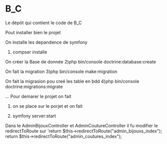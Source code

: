 # B_C
Le dépôt qui contient le code de B_C



Pout installer bien le projet 

On installe les depandence de symfony
1) compser installe

On créer la Base de donnée
2)php bin/console doctrine:database:create

On fait la migration
3)php bin/console make:migration

On fait la migrasion pou creé les table en bdd
4)php bin/console doctrine:migrations:migrate


... Pour demarer le projet on fait

1) on se place sur le porjet et on fait 

2) symfony server:start



Dans le AdminBijouxController et AdminCoutureController il fu modifier le redirectToRoute sur 
'return $this->redirectToRoute("admin_bijouxs_index");
return $this->redirectToRoute("admin_coutures_index");
